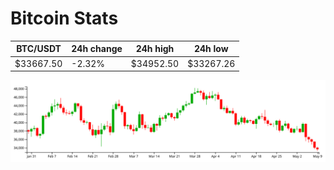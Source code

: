 # Bitcoin Stats

BTC/USDT|24h change|24h high|24h low|
|---|---|---|---|
|$33667.50|-2.32%|$34952.50|$33267.26|

<img src="./chart.svg">

